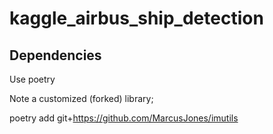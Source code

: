 # kaggle_airbus_ship_detection

## Dependencies

Use poetry

Note a customized (forked) library; 

poetry add git+https://github.com/MarcusJones/imutils
